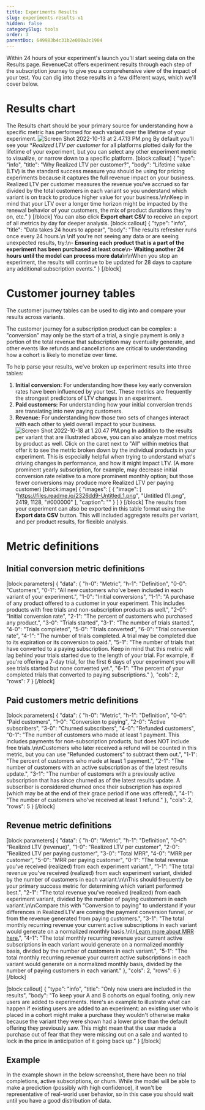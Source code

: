 ```yaml
---
title: Experiments Results
slug: experiments-results-v1
hidden: false
categorySlug: tools
order: 3
parentDoc: 649983b4c31b2e000a3c1904
---
```

Within 24 hours of your experiment's launch you'll start seeing data on the Results page. RevenueCat offers experiment results through each step of the subscription journey to give you a comprehensive view of the impact of your test. You can dig into these results in a few different ways, which we'll cover below.

# Results chart

The Results chart should be your primary source for understanding how a specific metric has performed for each variant over the lifetime of your experiment.
![](https://files.readme.io/12ac18a-Screen_Shot_2022-10-13_at_2.47.13_PM.png "Screen Shot 2022-10-13 at 2.47.13 PM.png")
By default you'll see your **Realized LTV per customer* for all platforms plotted daily for the lifetime of your experiment, but you can select any other experiment metric to visualize, or narrow down to a specific platform.
[block:callout]
{
  "type": "info",
  "title": "Why Realized LTV per customer?",
  "body": "Lifetime value (LTV) is the standard success measure you should be using for pricing experiments because it captures the full revenue impact on your business. Realized LTV per customer measures the revenue you've accrued so far divided by the total customers in each variant so you understand which variant is on track to produce higher value for your business.\n\nKeep in mind that your LTV over a longer time horizon might be impacted by the renewal behavior of your customers, the mix of product durations they're on, etc."
}
[/block]
You can also click **Export chart CSV** to receive an export of all metrics by day for deeper analysis. 
[block:callout]
{
  "type": "info",
  "title": "Data takes 24 hours to appear",
  "body": "The results refresher runs once every 24 hours.\n \nIf you're not seeing any data or are seeing unexpected results, try:\n- **Ensuring each product that is a part of the experiment has been purchased at least once**\n- **Waiting another 24 hours until the model can process more data**\n\nWhen you stop an experiment, the results will continue to be updated for 28 days to capture any additional subscription events."
}
[/block]
# Customer journey tables
The customer journey tables can be used to dig into and compare your results across variants. 

The customer journey for a subscription product can be complex: a "conversion" may only be the start of a trial, a single payment is only a portion of the total revenue that subscription may eventually generate, and other events like refunds and cancellations are critical to understanding how a cohort is likely to monetize over time.

To help parse your results, we've broken up experiment results into three tables:
1. **Initial conversion:** For understanding how these key early conversion rates have been influenced by your test. These metrics are frequently the strongest predictors of LTV changes in an experiment.
2. **Paid customers:** For understanding how your initial conversion trends are translating into new paying customers.
3. **Revenue:** For understanding how those two sets of changes interact with each other to yield overall impact to your business.
![](https://files.readme.io/24e17e5-Screen_Shot_2022-10-18_at_1.20.47_PM.png "Screen Shot 2022-10-18 at 1.20.47 PM.png")
In addition to the results per variant that are illustrated above, you can also analyze most metrics by product as well. Click on the caret next to "All" within metrics that offer it to see the metric broken down by the individual products in your experiment. This is especially helpful when trying to understand what's driving changes in performance, and how it might impact LTV. (A more prominent yearly subscription, for example, may decrease initial conversion rate relative to a more prominent monthly option; but those fewer conversions may produce more Realized LTV per paying customer)
[block:image]
{
  "images": [
    {
      "image": [
        "https://files.readme.io/2326dd9-Untitled_1.png",
        "Untitled (1).png",
        2419,
        1128,
        "#000000"
      ],
      "caption": ""
    }
  ]
}
[/block]
The results from your experiment can also be exported in this table format using the **Export data CSV** button. This will included aggregate results per variant, and per product results, for flexible analysis.

# Metric definitions

## Initial conversion metric definitions
[block:parameters]
{
  "data": {
    "h-0": "Metric",
    "h-1": "Definition",
    "0-0": "Customers",
    "0-1": "All new customers who've been included in each variant of your experiment.",
    "1-0": "Initial conversions",
    "1-1": "A purchase of any product offered to a customer in your experiment. This includes products with free trials and non-subscription products as well.",
    "2-0": "Initial conversion rate",
    "2-1": "The percent of customers who purchased any product.",
    "3-0": "Trials started",
    "3-1": "The number of trials started.",
    "4-0": "Trials completed",
    "5-0": "Trials converted",
    "6-0": "Trial conversion rate",
    "4-1": "The number of trials completed. A trial may be completed due to its expiration or its conversion to paid.",
    "5-1": "The number of trials that have converted to a paying subscription. Keep in mind that this metric will lag behind your trials started due to the length of your trial. For example, if you're offering a 7-day trial, for the first 6 days of your experiment you will see trials started but none converted yet.",
    "6-1": "The percent of your completed trials that converted to paying subscriptions."
  },
  "cols": 2,
  "rows": 7
}
[/block]
## Paid customers metric definitions
[block:parameters]
{
  "data": {
    "h-0": "Metric",
    "h-1": "Definition",
    "0-0": "Paid customers",
    "1-0": "Conversion to paying",
    "2-0": "Active subscribers",
    "3-0": "Churned subscribers",
    "4-0": "Refunded customers",
    "0-1": "The number of customers who made at least 1 payment. This includes payments for non-subscription products, but does NOT include free trials.\n\nCustomers who later received a refund will be counted in this metric, but you can use \"Refunded customers\" to subtract them out.",
    "1-1": "The percent of customers who made at least 1 payment.",
    "2-1": "The number of customers with an active subscription as of the latest results update.",
    "3-1": "The number of customers with a previously active subscription that has since churned as of the latest results update. A subscriber is considered churned once their subscription has expired (which may be at the end of their grace period if one was offered).",
    "4-1": "The number of customers who've received at least 1 refund."
  },
  "cols": 2,
  "rows": 5
}
[/block]
## Revenue metric definitions
[block:parameters]
{
  "data": {
    "h-0": "Metric",
    "h-1": "Definition",
    "0-0": "Realized LTV (revenue)",
    "1-0": "Realized LTV per customer",
    "2-0": "Realized LTV per paying customer",
    "3-0": "Total MRR",
    "4-0": "MRR per customer",
    "5-0": "MRR per paying customer",
    "0-1": "The total revenue you've received (realized) from each experiment variant.",
    "1-1": "The total revenue you've received (realized) from each experiment variant, divided by the number of customers in each variant.\n\nThis should frequently be your primary success metric for determining which variant performed best.",
    "2-1": "The total revenue you've received (realized) from each experiment variant, divided by the number of paying customers in each variant.\n\nCompare this with \"Conversion to paying\" to understand if your differences in Realized LTV are coming the payment conversion funnel, or from the revenue generated from paying customers.",
    "3-1": "The total monthly recurring revenue your current active subscriptions in each variant would generate on a normalized monthly basis.\n\n[Learn more about MRR here.](https://www.revenuecat.com/docs/charts#monthly-recurring-revenue-mrr)",
    "4-1": "The total monthly recurring revenue your current active subscriptions in each variant would generate on a normalized monthly basis, divided by the number of customers in each variant.",
    "5-1": "The total monthly recurring revenue your current active subscriptions in each variant would generate on a normalized monthly basis, divided by the number of paying customers in each variant."
  },
  "cols": 2,
  "rows": 6
}
[/block]

[block:callout]
{
  "type": "info",
  "title": "Only new users are included in the results",
  "body": "To keep your A and B cohorts on equal footing, only new users are added to experiments. Here's an example to illustrate what can happen if existing users are added to an experiment: an existing user who is placed in a cohort might make a purchase they wouldn't otherwise make because the variant they were shown had a lower price than the default offering they previously saw. This might mean that the user made a purchase out of fear that they were missing out on a sale and wanted to lock in the price in anticipation of it going back up."
}
[/block]
## Example

In the example shown in the below screenshot, there have been no trial completions, active subscriptions, or churn. While the model will be able to make a prediction (possibly with high confidence), it won't be representative of real-world user behavior, so in this case you should wait until you have a good distribution of data.